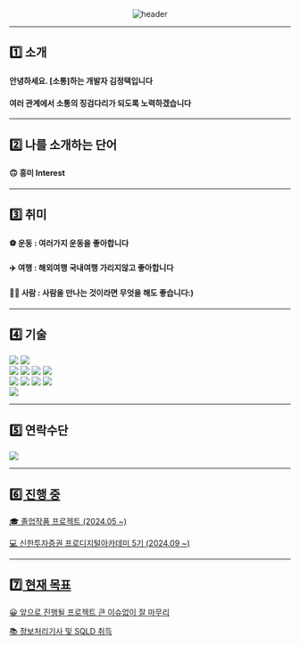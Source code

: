 <div align="center">
  <img src="https://capsule-render.vercel.app/api?type=transparent&color=gradient&height=250&section=header&text=🍕&nbsp;JEONG&nbsp;TAEK&nbsp;KIM&fontSize=90&fontColor=58d178" alt="header"/>
</div>


* * *


<div>
  <h2>1️⃣ 소개</h2>
  <h4>안녕하세요. [소통]하는 개발자 김정택입니다</h4>
  <h4>여러 관계에서 소통의 징검다리가 되도록 노력하겠습니다</h4>
</div>

* * *

<div>
  <h2>2️⃣ 나를 소개하는 단어</h2>
  <h4>🙃 흥미 Interest</h4>
</div>

* * *

<div>
  <h2>3️⃣ 취미</h2>
  <h4>⚽️ 운동 : 여러가지 운동을 좋아합니다</h4>
  <h4>✈️ 여행 : 해외여행 국내여행 가리지않고 좋아합니다</h4>
  <h4>🙆‍♂️ 사람 : 사람을 만나는 것이라면 무엇을 해도 좋습니다:)</h4>
</div>

* * *

<div>
  <h2>4️⃣ 기술</h2>
</div>

<div>
  <img src="https://img.shields.io/badge/mac%20os-000000?style=for-the-badge&logo=apple&logoColor=white" /> <img src="https://img.shields.io/badge/IntelliJ_IDEA-000000.svg?style=for-the-badge&logo=intellij-idea&logoColor=white" /> 
</div>
<div>
  <img src="https://img.shields.io/badge/Java-ED8B00?style=for-the-badge&logo=openjdk&logoColor=white" /> <img src="https://img.shields.io/badge/springboot-6DB33F?style=for-the-badge&logo=springboot&logoColor=white"> <img src="https://img.shields.io/badge/Python-3776AB?style=for-the-badge&logo=python&logoColor=white" /> <img src="https://img.shields.io/badge/MySQL-00000F?style=for-the-badge&logo=mysql&logoColor=white" /> 
</div>
<div>
  <img src="https://img.shields.io/badge/html5-%23E34F26.svg?style=for-the-badge&logo=html5&logoColor=white" /> <img src="https://img.shields.io/badge/javascript-%23323330.svg?style=for-the-badge&logo=javascript&logoColor=%23F7DF1E)" /> <img src="https://img.shields.io/badge/css3-%231572B6.svg?style=for-the-badge&logo=css3&logoColor=white)"/> <img src="https://img.shields.io/badge/react-%2320232a.svg?style=for-the-badge&logo=react&logoColor=%2361DAFB)"/> 
</div>
<div>
    <img src="https://img.shields.io/badge/-selenium-%43B02A?style=for-the-badge&logo=selenium&logoColor=white">
</div>

* * *

<div>
  <h2>5️⃣ 연락수단</h2>
   <a href="https://www.instagram.com/seolijuin/">
        <img src="https://img.shields.io/badge/Instagram-E4405F?style=for-the-badge&logo=Instagram&logoColor=white">
</div>

* * *

<div>
  <h2>6️⃣ 진행 중</h2>
    <p>🎓 졸업작품 프로젝트 (2024.05 ~)</p>
    <p>💻 신한투자증권 프로디지털아카데미 5기 (2024.09 ~)</p>
</div>

* * *

<div>
  <h2>7️⃣ 현재 목표</h2>
    <p>😀 앞으로 진행될 프로젝트 큰 이슈없이 잘 마무리</p>
    <p>📚 정보처리기사 및 SQLD 취득</p>
</div>
